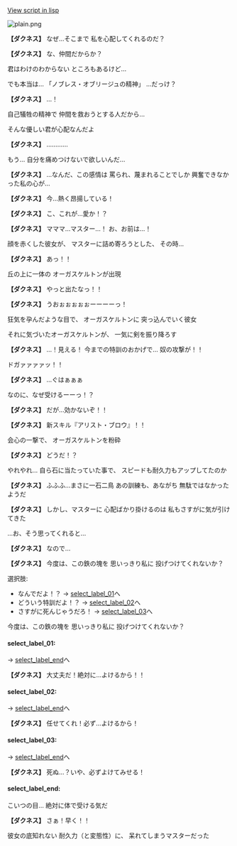 [View script in lisp](../scripts/10341203.txt)

![plain.png](../images/backgrounds/plain.png)

**【ダクネス】**
なぜ…そこまで
私を心配してくれるのだ？

**【ダクネス】**
な、仲間だからか？

君はわけのわからない
ところもあるけど…

でも本当は…
「ノブレス・オブリージュの精神」
…だっけ？

**【ダクネス】**
…！

自己犠牲の精神で
仲間を救おうとする人だから…

そんな優しい君が心配なんだよ

**【ダクネス】**
…………

もう…
自分を痛めつけないで欲しいんだ…

**【ダクネス】**
…なんだ、この感情は
罵られ、蔑まれることでしか
興奮できなかった私の心が…

**【ダクネス】**
今…熱く昂揚している！

**【ダクネス】**
こ、これが…愛か！？

**【ダクネス】**
マママ…マスター…！
お、お前は…！

顔を赤くした彼女が、
マスターに詰め寄ろうとした、
その時…

**【ダクネス】**
あっ！！

丘の上に一体の
オーガスケルトンが出現

**【ダクネス】**
やっと出たなっ！！

**【ダクネス】**
うおぉぉぉぉぉーーーーっ！

狂気を孕んだような目で、
オーガスケルトンに
突っ込んでいく彼女

それに気づいたオーガスケルトンが、
一気に剣を振り降ろす

**【ダクネス】**
…！見える！
今までの特訓のおかげで…
奴の攻撃が！！

ドガァァァァッ！！

**【ダクネス】**
…ぐはぁぁぁ

なのに、なぜ受けるーーっ！？

**【ダクネス】**
だが…効かないぞ！！

**【ダクネス】**
新スキル『アリスト・ブロウ』！！

会心の一撃で、
オーガスケルトンを粉砕

**【ダクネス】**
どうだ！？

やれやれ…
自ら石に当たっていた事で、
スピードも耐久力もアップしてたのか

**【ダクネス】**
ふふふ…まさに一石二鳥
あの訓練も、あながち
無駄ではなかったようだ

**【ダクネス】**
しかし、マスターに
心配ばかり掛けるのは
私もさすがに気が引けてきた

…お、そう思ってくれると…

**【ダクネス】**
なので…

**【ダクネス】**
今度は、この鉄の塊を
思いっきり私に
投げつけてくれないか？

選択肢:
- なんでだよ！？ → [select_label_01](#select_label_01)へ
- どういう特訓だよ！？ → [select_label_02](#select_label_02)へ
- さすがに死んじゃうだろ！ → [select_label_03](#select_label_03)へ

今度は、この鉄の塊を
思いっきり私に
投げつけてくれないか？

#### select_label_01:
 → [select_label_end](#select_label_end)へ

**【ダクネス】**
大丈夫だ！絶対に…よけるから！！

#### select_label_02:
 → [select_label_end](#select_label_end)へ

**【ダクネス】**
任せてくれ！必ず…よけるから！

#### select_label_03:
 → [select_label_end](#select_label_end)へ

**【ダクネス】**
死ぬ…？いや、必ずよけてみせる！

#### select_label_end:

こいつの目…
絶対に体で受ける気だ

**【ダクネス】**
さぁ！早く！！

彼女の底知れない
耐久力（と変態性）に、
呆れてしまうマスターだった
